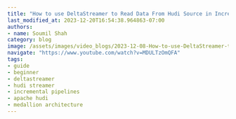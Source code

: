 ```yaml
---
title: "How to use DeltaStreamer to Read Data From Hudi Source in Incremental Fashion (Bronze to Silver) #10"
last_modified_at: 2023-12-20T16:54:38.964863-07:00
authors:
- name: Soumil Shah
category: blog
image: /assets/images/video_blogs/2023-12-08-How-to-use-DeltaStreamer-to-Read-Data-From-Hudi-Source-in-Incremental-Fashion-Bronze-to-Silver-10.png
navigate: "https://www.youtube.com/watch?v=MDULTzOmQFA"
tags:
- guide
- beginner
- deltastreamer
- hudi streamer
- incremental pipelines
- apache hudi
- medallion architecture
---
```




